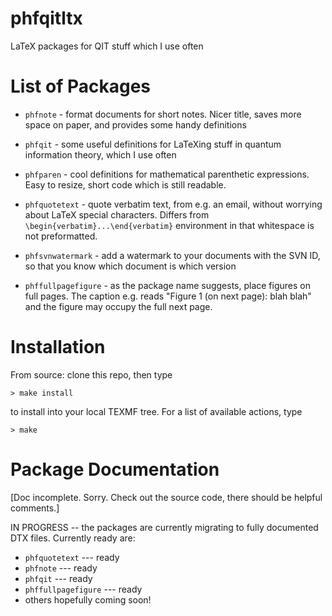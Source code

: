 # phfqitltx

LaTeX packages for QIT stuff which I use often

# List of Packages

- `phfnote` - format documents for short notes.  Nicer title, saves more space
  on paper, and provides some handy definitions

- `phfqit` - some useful definitions for LaTeXing stuff in quantum information
  theory, which I use often

- `phfparen` - cool definitions for mathematical parenthetic expressions.  Easy
  to resize, short code which is still readable.

- `phfquotetext` - quote verbatim text, from e.g. an email, without worrying
  about LaTeX special characters.  Differs from
  `\begin{verbatim}...\end{verbatim}` environment in that whitespace is not
  preformatted.

- `phfsvnwatermark` - add a watermark to your documents with the SVN ID, so that
  you know which document is which version

- `phffullpagefigure` - as the package name suggests, place figures on full pages.
  The caption e.g. reads "Figure 1 (on next page): blah blah" and the figure
  may occupy the full next page.


# Installation

From source: clone this repo, then type

    > make install
    
to install into your local TEXMF tree.  For a list of available actions, type

    > make


# Package Documentation

[Doc incomplete. Sorry. Check out the source code, there should be helpful
comments.]

IN PROGRESS -- the packages are currently migrating to fully documented DTX files.  Currently ready are:

  - `phfquotetext` --- ready
  - `phfnote` --- ready
  - `phfqit` --- ready
  - `phffullpagefigure` --- ready
  - others hopefully coming soon!
